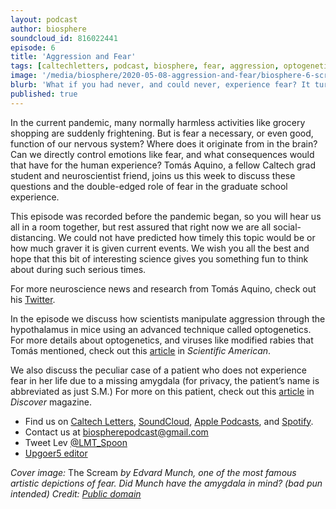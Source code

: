 ```yaml
---
layout: podcast
author: biosphere
soundcloud_id: 816022441
episode: 6
title: 'Aggression and Fear'
tags: [caltechletters, podcast, biosphere, fear, aggression, optogenetics, neuroscience, emotion, behavior, graduate school]
image: '/media/biosphere/2020-05-08-aggression-and-fear/biosphere-6-scream.jpg'
blurb: 'What if you had never, and could never, experience fear? It turns out this is the reality for some people. Would life be better, worse, or just different? Join in the discussion on the latest episode of Biosphere'
published: true
---
```


In the current pandemic, many normally harmless activities like grocery shopping are suddenly frightening. But is fear a necessary, or even good, function of our nervous system? Where does it originate from in the brain? Can we directly control emotions like fear, and what consequences would that have for the human experience? Tomás Aquino, a fellow Caltech grad student and neuroscientist friend, joins us this week to discuss these questions and the double-edged role of fear in the graduate school experience.

This episode was recorded before the pandemic began, so you will hear us all in a room together, but rest assured that right now we are all social-distancing. We could not have predicted how timely this topic would be or how much graver it is given current events. We wish you all the best and hope that this bit of interesting science gives you something fun to think about during such serious times.

For more neuroscience news and research from Tomás Aquino, check out his <a href="https://twitter.com/the_technetium" target="_blank">Twitter</a>.

In the episode we discuss how scientists manipulate aggression through the hypothalamus in mice using an advanced technique called optogenetics. For more details about optogenetics, and viruses like modified rabies that Tomás mentioned, check out this <a href="https://www.scientificamerican.com/article/optogenetics-controlling/" target="_blank">article</a> in <i>Scientific American</i>.

We also discuss the peculiar case of a patient who does not experience fear in her life due to a missing amygdala (for privacy, the patient’s name is abbreviated as just S.M.) For more on this patient, check out this <a href="https://www.discovermagazine.com/mind/meet-the-woman-without-fear" target="_blank">article</a> in <i>Discover</i> magazine.

- Find us on <a href="https://caltechletters.github.io/podcasts/" target="_blank">Caltech Letters</a>, <a href="https://soundcloud.com/caltechletters" target="_blank">SoundCloud</a>, <a href="https://podcasts.apple.com/us/podcast/caltech-letters/id1490801437" target="_blank">Apple Podcasts</a>, and <a href="https://open.spotify.com/show/3yofTYbe1OWjzUAYHKPdzv" target="_blank">Spotify</a>.
- Contact us at [biospherepodcast@gmail.com](mailto:biospherepodcast@gmail.com)
- Tweet Lev <a href="https://twitter.com/LMT_Spoon" target="_blank">@LMT_Spoon</a>
- <a href="https://splasho.com/upgoer5/" target="_blank">Upgoer5 editor</a>

<i>Cover image:</i> The Scream <i>by Edvard Munch, one of the most famous artistic depictions of fear. Did Munch have the amygdala in mind? (bad pun intended) Credit: <a href="https://commons.wikimedia.org/wiki/File:The_Scream.jpg" target="_blank">Public domain</a></i>
